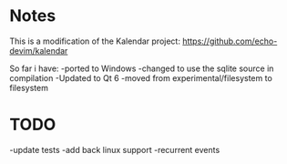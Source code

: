 # Notes

This is a modification of the Kalendar project:
https://github.com/echo-devim/kalendar

So far i have:
-ported to Windows
-changed to use the sqlite source in compilation
-Updated to Qt 6
-moved from experimental/filesystem to filesystem

# TODO
-update tests
-add back linux support
-recurrent events

